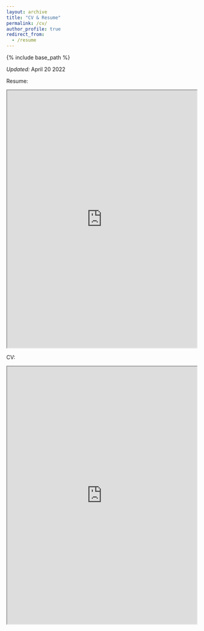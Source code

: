 ```yaml
---
layout: archive
title: "CV & Resume"
permalink: /cv/
author_profile: true
redirect_from:
  - /resume
---
```


{% include base_path %}

<em>Updated:</em> April 20 2022

Resume:
<div>
  <object
    data="https://laumiulun.github.io/files/Resume_04-20-22.pdf"
    type="application/pdf"
    width="500"
    height="678"
  >
  <iframe
    src="https://laumiulun.github.io/files/Resume_04-20-22.pdf"
    width="500"
    height="678"
  >
  <p>This browser does not support PDF!</p>
  </iframe>
  </object>
</div>


CV: 
<div>
  <object
    data="https://laumiulun.github.io/files/CV_08_05_21.pdf"
    type="application/pdf"
    width="500"
    height="678"
  >
  <iframe
    src="https://laumiulun.github.io/files/CV_08_05_21.pdf"
    width="500"
    height="678"
  >
  <p>This browser does not support PDF!</p>
  </iframe>
  </object>
</div>




<!--
Education
======
* Ph.D in Computational Science and Engineering, Boise State University, 2018-2022 (expected)
* B.S. in Mechanical Engineering, Boise State University, 2014-2018


Work experience
======
* <b>Fall 2018 - Present: Graduate Research Assistant</b>
  * Boise State University
  * Duties included:
    *
  * Supervisor: Dr. Min Long

* <b>Fall 2017 - Spring 2018: Undergraduate Research Assistant</b>
  * Boise State University
  * Duties included:
  * Supervisor: Dr. Min Long

* <b>Summer 2015: Research Assistant</b>
  * Idaho National Laboratory
  * Duties included: Tagging issues
  * Supervisor: Dr. Xia Yidong

* <b>Summer 2015 - Fall 2017: Undergraduate Research Assistant</b>
  * Boise State University
  * Duties included: Merging pull requests
  * Supervisor: Dr. Hui Xiong


Skills
======
* Finite Element Method
*
* HPC

Programming Language
======
  * C++
  * Python
  * C

Publications
======
  <ul>{% for post in site.publications %}
    {% include archive-single-cv.html %}
  {% endfor %}</ul>

Talks
======
  <ul>{% for post in site.talks %}
    {% include archive-single-talk-cv.html %}
  {% endfor %}</ul>

Teaching
======
  <ul>{% for post in site.teaching %}
    {% include archive-single-cv.html %}
  {% endfor %}</ul>

Service and leadership
======
* Currently signed in to 43 different slack teams -->
